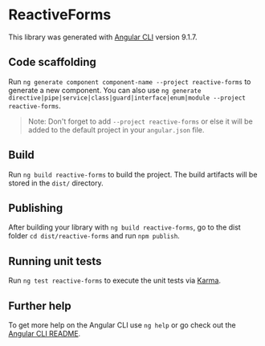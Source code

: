 # ReactiveForms

This library was generated with [Angular CLI](https://github.com/angular/angular-cli) version 9.1.7.

## Code scaffolding

Run `ng generate component component-name --project reactive-forms` to generate a new component. You can also use `ng generate directive|pipe|service|class|guard|interface|enum|module --project reactive-forms`.
> Note: Don't forget to add `--project reactive-forms` or else it will be added to the default project in your `angular.json` file. 

## Build

Run `ng build reactive-forms` to build the project. The build artifacts will be stored in the `dist/` directory.

## Publishing

After building your library with `ng build reactive-forms`, go to the dist folder `cd dist/reactive-forms` and run `npm publish`.

## Running unit tests

Run `ng test reactive-forms` to execute the unit tests via [Karma](https://karma-runner.github.io).

## Further help

To get more help on the Angular CLI use `ng help` or go check out the [Angular CLI README](https://github.com/angular/angular-cli/blob/master/README.md).
